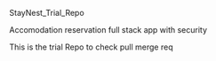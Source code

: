 StayNest_Trial_Repo

Accomodation reservation full stack app with security 

This is the trial Repo to check pull merge req
